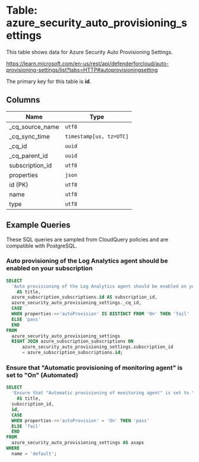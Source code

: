 # Table: azure_security_auto_provisioning_settings

This table shows data for Azure Security Auto Provisioning Settings.

https://learn.microsoft.com/en-us/rest/api/defenderforcloud/auto-provisioning-settings/list?tabs=HTTP#autoprovisioningsetting

The primary key for this table is **id**.

## Columns

| Name          | Type          |
| ------------- | ------------- |
|_cq_source_name|`utf8`|
|_cq_sync_time|`timestamp[us, tz=UTC]`|
|_cq_id|`uuid`|
|_cq_parent_id|`uuid`|
|subscription_id|`utf8`|
|properties|`json`|
|id (PK)|`utf8`|
|name|`utf8`|
|type|`utf8`|

## Example Queries

These SQL queries are sampled from CloudQuery policies and are compatible with PostgreSQL.

### Auto provisioning of the Log Analytics agent should be enabled on your subscription

```sql
SELECT
  'Auto provisioning of the Log Analytics agent should be enabled on your subscription'
    AS title,
  azure_subscription_subscriptions.id AS subscription_id,
  azure_security_auto_provisioning_settings._cq_id,
  CASE
  WHEN properties->>'autoProvision' IS DISTINCT FROM 'On' THEN 'fail'
  ELSE 'pass'
  END
FROM
  azure_security_auto_provisioning_settings
  RIGHT JOIN azure_subscription_subscriptions ON
      azure_security_auto_provisioning_settings.subscription_id
      = azure_subscription_subscriptions.id;
```

### Ensure that "Automatic provisioning of monitoring agent" is set to "On" (Automated)

```sql
SELECT
  'Ensure that "Automatic provisioning of monitoring agent" is set to "On" (Automated)'
    AS title,
  subscription_id,
  id,
  CASE
  WHEN properties->>'autoProvision' = 'On' THEN 'pass'
  ELSE 'fail'
  END
FROM
  azure_security_auto_provisioning_settings AS asaps
WHERE
  name = 'default';
```


